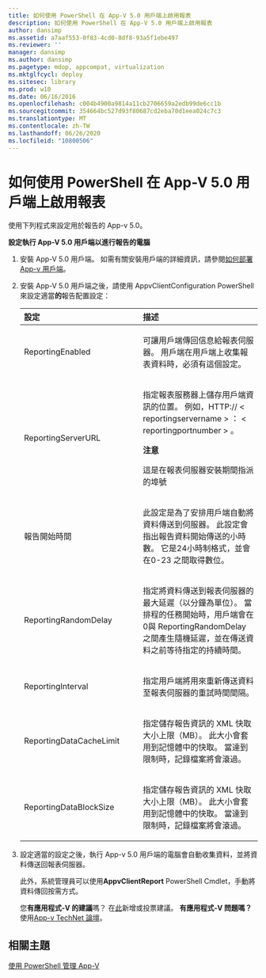 ```yaml
---
title: 如何使用 PowerShell 在 App-V 5.0 用戶端上啟用報表
description: 如何使用 PowerShell 在 App-V 5.0 用戶端上啟用報表
author: dansimp
ms.assetid: a7aaf553-0f83-4cd0-8df8-93a5f1ebe497
ms.reviewer: ''
manager: dansimp
ms.author: dansimp
ms.pagetype: mdop, appcompat, virtualization
ms.mktglfcycl: deploy
ms.sitesec: library
ms.prod: w10
ms.date: 06/16/2016
ms.openlocfilehash: c004b4900a9814a11cb2706659a2edb99de6cc1b
ms.sourcegitcommit: 354664bc527d93f80687cd2eba70d1eea024c7c3
ms.translationtype: MT
ms.contentlocale: zh-TW
ms.lasthandoff: 06/26/2020
ms.locfileid: "10800506"
---
```

# 如何使用 PowerShell 在 App-V 5.0 用戶端上啟用報表


使用下列程式來設定用於報告的 App-v 5.0。

**設定執行 App-V 5.0 用戶端以進行報告的電腦**

1. 安裝 App-V 5.0 用戶端。 如需有關安裝用戶端的詳細資訊，請參閱[如何部署 App-v 用戶端](how-to-deploy-the-app-v-client-gb18030.md)。

2. 安裝 App-V 5.0 用戶端之後，請使用 AppvClientConfiguration PowerShell 來設定適當**的**報告配置設定：

   <table>
   <colgroup>
   <col width="50%" />
   <col width="50%" />
   </colgroup>
   <thead>
   <tr class="header">
   <th align="left">設定</th>
   <th align="left">描述</th>
   </tr>
   </thead>
   <tbody>
   <tr class="odd">
   <td align="left"><p>ReportingEnabled</p></td>
   <td align="left"><p>可讓用戶端傳回信息給報表伺服器。 用戶端在用戶端上收集報表資料時，必須有這個設定。</p></td>
   </tr>
   <tr class="even">
   <td align="left"><p>ReportingServerURL</p></td>
   <td align="left"><p>指定報表服務器上儲存用戶端資訊的位置。 例如，HTTP:// &lt; reportingservername &gt; ： &lt; reportingportnumber &gt; 。</p>
   <div class="alert">
   <strong>注意</strong><br/><p>這是在報表伺服器安裝期間指派的埠號</p>
   </div>
   <div>

   </div></td>
   </tr>
   <tr class="odd">
   <td align="left"><p>報告開始時間</p></td>
   <td align="left"><p>此設定是為了安排用戶端自動將資料傳送到伺服器。 此設定會指出報告資料開始傳送的小時數。 它是24小時制格式，並會在0-23 之間取得數位。</p></td>
   </tr>
   <tr class="even">
   <td align="left"><p>ReportingRandomDelay</p></td>
   <td align="left"><p>指定將資料傳送到報表伺服器的最大延遲（以分鐘為單位）。 當排程的任務開始時，用戶端會在0與 ReportingRandomDelay 之間產生隨機延遲，並在傳送資料之前等待指定的持續時間。</p></td>
   </tr>
   <tr class="odd">
   <td align="left"><p>ReportingInterval</p></td>
   <td align="left"><p>指定用戶端將用來重新傳送資料至報表伺服器的重試時間間隔。</p></td>
   </tr>
   <tr class="even">
   <td align="left"><p>ReportingDataCacheLimit</p></td>
   <td align="left"><p>指定儲存報告資訊的 XML 快取大小上限（MB）。 此大小會套用到記憶體中的快取。 當達到限制時，記錄檔案將會滾過。</p></td>
   </tr>
   <tr class="odd">
   <td align="left"><p>ReportingDataBlockSize</p></td>
   <td align="left"><p>指定儲存報告資訊的 XML 快取大小上限（MB）。 此大小會套用到記憶體中的快取。 當達到限制時，記錄檔案將會滾過。</p></td>
   </tr>
   </tbody>
   </table>



3. 設定適當的設定之後，執行 App-v 5.0 用戶端的電腦會自動收集資料，並將資料傳送回報表伺服器。

   此外，系統管理員可以使用**AppvClientReport** PowerShell Cmdlet，手動將資料傳回按需方式。

   您**有應用程式-V 的建議**嗎？ 在[此](http://appv.uservoice.com/forums/280448-microsoft-application-virtualization)新增或投票建議。 **有應用程式-V 問題嗎？** 使用[App-v TechNet 論壇](https://social.technet.microsoft.com/Forums/home?forum=mdopappv)。

## 相關主題


[使用 PowerShell 管理 App-V](administering-app-v-by-using-powershell.md)









